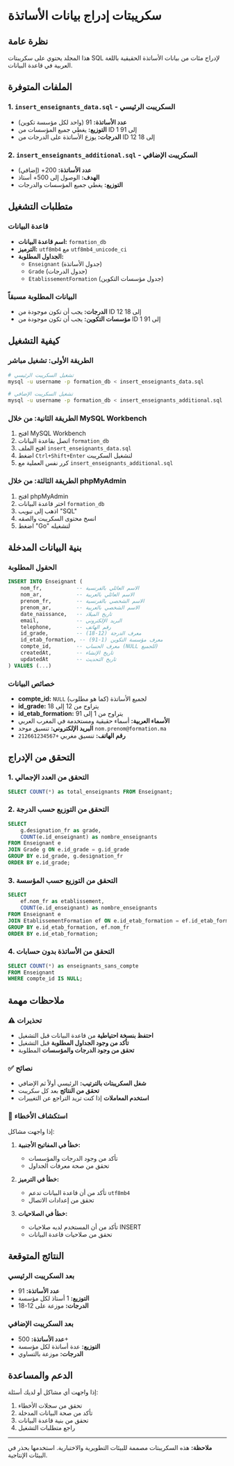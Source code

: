 # سكريبتات إدراج بيانات الأساتذة

## نظرة عامة
هذا المجلد يحتوي على سكريبتات SQL لإدراج مئات من بيانات الأساتذة الحقيقية باللغة العربية في قاعدة البيانات.

## الملفات المتوفرة

### 1. `insert_enseignants_data.sql` - السكريبت الرئيسي
- **عدد الأساتذة:** 91 (واحد لكل مؤسسة تكوين)
- **التوزيع:** يغطي جميع المؤسسات من ID 1 إلى 91
- **الدرجات:** يوزع الأساتذة على الدرجات من ID 12 إلى 18

### 2. `insert_enseignants_additional.sql` - السكريبت الإضافي
- **عدد الأساتذة:** 200+ (إضافي)
- **الهدف:** الوصول إلى 500+ أستاذ
- **التوزيع:** يغطي جميع المؤسسات والدرجات

## متطلبات التشغيل

### قاعدة البيانات
- **اسم قاعدة البيانات:** `formation_db`
- **الترميز:** `utf8mb4` مع `utf8mb4_unicode_ci`
- **الجداول المطلوبة:**
  - `Enseignant` (جدول الأساتذة)
  - `Grade` (جدول الدرجات)
  - `EtablissementFormation` (جدول مؤسسات التكوين)

### البيانات المطلوبة مسبقاً
- **الدرجات:** يجب أن تكون موجودة من ID 12 إلى 18
- **مؤسسات التكوين:** يجب أن تكون موجودة من ID 1 إلى 91

## كيفية التشغيل

### الطريقة الأولى: تشغيل مباشر
```bash
# تشغيل السكريبت الرئيسي
mysql -u username -p formation_db < insert_enseignants_data.sql

# تشغيل السكريبت الإضافي
mysql -u username -p formation_db < insert_enseignants_additional.sql
```

### الطريقة الثانية: من خلال MySQL Workbench
1. افتح MySQL Workbench
2. اتصل بقاعدة البيانات `formation_db`
3. افتح الملف `insert_enseignants_data.sql`
4. اضغط `Ctrl+Shift+Enter` لتشغيل السكريبت
5. كرر نفس العملية مع `insert_enseignants_additional.sql`

### الطريقة الثالثة: من خلال phpMyAdmin
1. افتح phpMyAdmin
2. اختر قاعدة البيانات `formation_db`
3. اذهب إلى تبويب "SQL"
4. انسخ محتوى السكريبت والصقه
5. اضغط "Go" لتشغيله

## بنية البيانات المدخلة

### الحقول المطلوبة
```sql
INSERT INTO Enseignant (
    nom_fr,           -- الاسم العائلي بالفرنسية
    nom_ar,           -- الاسم العائلي بالعربية
    prenom_fr,        -- الاسم الشخصي بالفرنسية
    prenom_ar,        -- الاسم الشخصي بالعربية
    date_naissance,   -- تاريخ الميلاد
    email,            -- البريد الإلكتروني
    telephone,        -- رقم الهاتف
    id_grade,         -- معرف الدرجة (12-18)
    id_etab_formation, -- معرف مؤسسة التكوين (1-91)
    compte_id,        -- معرف الحساب (NULL للجميع)
    createdAt,        -- تاريخ الإنشاء
    updatedAt         -- تاريخ التحديث
) VALUES (...)
```

### خصائص البيانات
- **compte_id:** `NULL` لجميع الأساتذة (كما هو مطلوب)
- **id_grade:** يتراوح من 12 إلى 18
- **id_etab_formation:** يتراوح من 1 إلى 91
- **الأسماء العربية:** أسماء حقيقية ومستخدمة في المغرب العربي
- **البريد الإلكتروني:** تنسيق موحد `nom.prenom@formation.ma`
- **رقم الهاتف:** تنسيق مغربي `+212661234567`

## التحقق من الإدراج

### 1. التحقق من العدد الإجمالي
```sql
SELECT COUNT(*) as total_enseignants FROM Enseignant;
```

### 2. التحقق من التوزيع حسب الدرجة
```sql
SELECT 
    g.designation_fr as grade,
    COUNT(e.id_enseignant) as nombre_enseignants
FROM Enseignant e
JOIN Grade g ON e.id_grade = g.id_grade
GROUP BY e.id_grade, g.designation_fr
ORDER BY e.id_grade;
```

### 3. التحقق من التوزيع حسب المؤسسة
```sql
SELECT 
    ef.nom_fr as etablissement,
    COUNT(e.id_enseignant) as nombre_enseignants
FROM Enseignant e
JOIN EtablissementFormation ef ON e.id_etab_formation = ef.id_etab_formation
GROUP BY e.id_etab_formation, ef.nom_fr
ORDER BY e.id_etab_formation;
```

### 4. التحقق من الأساتذة بدون حسابات
```sql
SELECT COUNT(*) as enseignants_sans_compte 
FROM Enseignant 
WHERE compte_id IS NULL;
```

## ملاحظات مهمة

### ⚠️ تحذيرات
- **احتفظ بنسخة احتياطية** من قاعدة البيانات قبل التشغيل
- **تأكد من وجود الجداول المطلوبة** قبل التشغيل
- **تحقق من وجود الدرجات والمؤسسات** المطلوبة

### ✅ نصائح
- **شغل السكريبتات بالترتيب:** الرئيسي أولاً ثم الإضافي
- **تحقق من النتائج** بعد كل سكريبت
- **استخدم المعاملات** إذا كنت تريد التراجع عن التغييرات

### 🔧 استكشاف الأخطاء
إذا واجهت مشاكل:

1. **خطأ في المفاتيح الأجنبية:**
   - تأكد من وجود الدرجات والمؤسسات
   - تحقق من صحة معرفات الجداول

2. **خطأ في الترميز:**
   - تأكد من أن قاعدة البيانات تدعم `utf8mb4`
   - تحقق من إعدادات الاتصال

3. **خطأ في الصلاحيات:**
   - تأكد من أن المستخدم لديه صلاحيات INSERT
   - تحقق من صلاحيات قاعدة البيانات

## النتائج المتوقعة

### بعد السكريبت الرئيسي
- **عدد الأساتذة:** 91
- **التوزيع:** 1 أستاذ لكل مؤسسة
- **الدرجات:** موزعة على 12-18

### بعد السكريبت الإضافي
- **عدد الأساتذة:** 500+
- **التوزيع:** عدة أساتذة لكل مؤسسة
- **الدرجات:** موزعة بالتساوي

## الدعم والمساعدة

إذا واجهت أي مشاكل أو لديك أسئلة:
1. تحقق من سجلات الأخطاء
2. تأكد من صحة البيانات المدخلة
3. تحقق من بنية قاعدة البيانات
4. راجع متطلبات التشغيل

---

**ملاحظة:** هذه السكريبتات مصممة للبيئات التطويرية والاختبارية. استخدمها بحذر في البيئات الإنتاجية.
